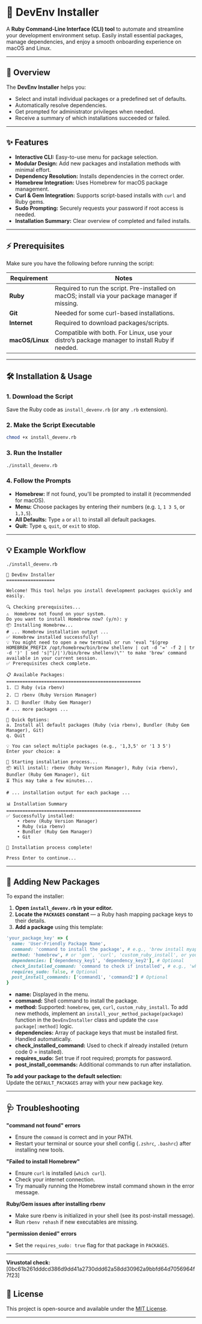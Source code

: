 # 🚀 DevEnv Installer

A **Ruby Command-Line Interface (CLI) tool** to automate and streamline your development environment setup. Easily install essential packages, manage dependencies, and enjoy a smooth onboarding experience on macOS and Linux.

---

## 📖 Overview

The **DevEnv Installer** helps you:

- Select and install individual packages or a predefined set of defaults.
- Automatically resolve dependencies.
- Get prompted for administrator privileges when needed.
- Receive a summary of which installations succeeded or failed.

---

## ✨ Features

- **Interactive CLI:** Easy-to-use menu for package selection.
- **Modular Design:** Add new packages and installation methods with minimal effort.
- **Dependency Resolution:** Installs dependencies in the correct order.
- **Homebrew Integration:** Uses Homebrew for macOS package management.
- **Curl & Gem Integration:** Supports script-based installs with `curl` and Ruby gems.
- **Sudo Prompting:** Securely requests your password if root access is needed.
- **Installation Summary:** Clear overview of completed and failed installs.

---

## ⚡ Prerequisites

Make sure you have the following before running the script:

| Requirement       | Notes                                                                                          |
|-------------------|------------------------------------------------------------------------------------------------|
| **Ruby**          | Required to run the script. Pre-installed on macOS; install via your package manager if missing. |
| **Git**           | Needed for some curl-based installations.                                                     |
| **Internet**      | Required to download packages/scripts.                                                        |
| **macOS/Linux**   | Compatible with both. For Linux, use your distro’s package manager to install Ruby if needed.  |

---

## 🛠️ Installation & Usage

### 1. **Download the Script**

Save the Ruby code as `install_devenv.rb` (or any `.rb` extension).

### 2. **Make the Script Executable**

```bash
chmod +x install_devenv.rb
```

### 3. **Run the Installer**

```bash
./install_devenv.rb
```

### 4. **Follow the Prompts**

- **Homebrew:** If not found, you'll be prompted to install it (recommended for macOS).
- **Menu:** Choose packages by entering their numbers (e.g. `1`, `1 3 5`, or `1,3,5`).
- **All Defaults:** Type `a` or `all` to install all default packages.
- **Quit:** Type `q`, `quit`, or `exit` to stop.

---

## 💡 Example Workflow

```
./install_devenv.rb

🚀 DevEnv Installer
==================

Welcome! This tool helps you install development packages quickly and easily.

🔍 Checking prerequisites...
⚠️  Homebrew not found on your system.
Do you want to install Homebrew now? (y/n): y
📦 Installing Homebrew...
# ... Homebrew installation output ...
✅ Homebrew installed successfully!
💡 You might need to open a new terminal or run 'eval "$(grep HOMEBREW_PREFIX /opt/homebrew/bin/brew shellenv | cut -d '=' -f 2 | tr -d ')' | sed 's|^|/|')/bin/brew shellenv)\"' to make 'brew' command available in your current session.
✅ Prerequisites check complete.

📋 Available Packages:
==================================================
1. ⬜ Ruby (via rbenv)
2. ⬜ rbenv (Ruby Version Manager)
3. ⬜ Bundler (Ruby Gem Manager)
# ... more packages ...

🎯 Quick Options:
a. Install all default packages (Ruby (via rbenv), Bundler (Ruby Gem Manager), Git)
q. Quit

💡 You can select multiple packages (e.g., '1,3,5' or '1 3 5')
Enter your choice: a

🔧 Starting installation process...
📦 Will install: rbenv (Ruby Version Manager), Ruby (via rbenv), Bundler (Ruby Gem Manager), Git
⏳ This may take a few minutes...

# ... installation output for each package ...

📊 Installation Summary
==================================================
✅ Successfully installed:
    • rbenv (Ruby Version Manager)
    • Ruby (via rbenv)
    • Bundler (Ruby Gem Manager)
    • Git

🎉 Installation process complete!

Press Enter to continue...
```

---

## 🧩 Adding New Packages

To expand the installer:

1. **Open `install_devenv.rb` in your editor.**
2. **Locate the `PACKAGES` constant** — a Ruby hash mapping package keys to their details.
3. **Add a package** using this template:

```ruby
'your_package_key' => {
  name: 'User-Friendly Package Name',
  command: 'command to install the package', # e.g., 'brew install myapp', 'gem install mygem'
  method: 'homebrew', # or 'gem', 'curl', 'custom_ruby_install', or your custom method
  dependencies: ['dependency_key1', 'dependency_key2'], # Optional
  check_installed_command: 'command to check if installed', # e.g., 'which myapp'
  requires_sudo: false, # Optional
  post_install_commands: ['command1', 'command2'] # Optional
}
```

- **name:** Displayed in the menu.
- **command:** Shell command to install the package.
- **method:** Supported: `homebrew`, `gem`, `curl`, `custom_ruby_install`. To add new methods, implement an `install_your_method_package(package)` function in the `DevEnvInstaller` class and update the `case package[:method]` logic.
- **dependencies:** Array of package keys that must be installed first. Handled automatically.
- **check_installed_command:** Used to check if already installed (return code 0 = installed).
- **requires_sudo:** Set true if root required; prompts for password.
- **post_install_commands:** Additional commands to run after installation.

**To add your package to the default selection:**  
Update the `DEFAULT_PACKAGES` array with your new package key.

---

## 🩺 Troubleshooting

**"command not found" errors**
- Ensure the `command` is correct and in your PATH.
- Restart your terminal or source your shell config (`.zshrc`, `.bashrc`) after installing new tools.

**"Failed to install Homebrew"**
- Ensure `curl` is installed (`which curl`).
- Check your internet connection.
- Try manually running the Homebrew install command shown in the error message.

**Ruby/Gem issues after installing rbenv**
- Make sure rbenv is initialized in your shell (see its post-install message).
- Run `rbenv rehash` if new executables are missing.

**"permission denied" errors**
- Set the `requires_sudo: true` flag for that package in `PACKAGES`.

---
**Virustotal check:**
[0bc61b261dddcd386d9dd41a2730ddd62a58dd30962a9bbfd64d7056964f7f23]

## 📄 License

This project is open-source and available under the [MIT License](LICENSE).

---
